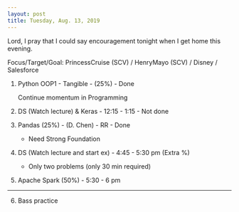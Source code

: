 ```yaml
---
layout: post
title: Tuesday, Aug. 13, 2019
---
```


Lord, I pray that I could say encouragement tonight when I get home this evening.
  

Focus/Target/Goal:  PrincessCruise (SCV) / HenryMayo (SCV) / Disney / Salesforce  


1. Python OOP1 - Tangible - (25%) - Done

   Continue momentum in Programming


2. DS (Watch lecture) & Keras - 12:15 - 1:15 - Not done
  
  
3. Pandas (25%) - (D. Chen) - RR - Done
    - Need Strong Foundation
 

4. DS (Watch lecture and start ex) - 4:45 - 5:30 pm (Extra %)
   - Only two problems (only 30 min required)


5. Apache Spark (50%) - 5:30 - 6 pm 

-------------------

6. Bass practice 
